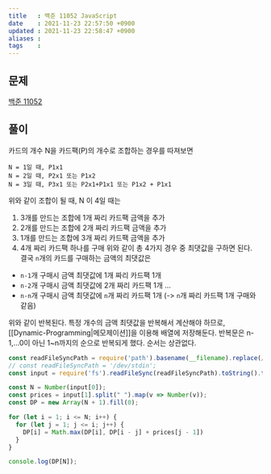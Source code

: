 ```yaml
---
title   : 백준 11052 JavaScript
date    : 2021-11-23 22:57:50 +0900
updated : 2021-11-23 22:58:47 +0900
aliases : 
tags    :
---
```

## 문제
[백준 11052](https://www.acmicpc.net/problem/11052)

## 풀이
카드의 개수 N을 카드팩(P)의 개수로 조합하는 경우를 따져보면
```
N = 1일 때, P1x1 
N = 2일 때, P2x1 또는 P1x2 
N = 3일 때, P3x1 또는 P2x1+P1x1 또는 P1x2 + P1x1
```
위와 같이 조합이 될 때, N 이 4일 때는 
1.  3개를 만드는 조합에 1개 짜리 카드팩 금액을 추가
2. 2개를 만드는 조합에 2개 짜리 카드팩 금액을 추가
3. 1개를 만드는 조합에 3개 짜리 카드팩 금액을 추가
4. 4개 짜리 카드팩 하나를 구매
위와 같이 총 4가지 경우 중 최댓값을 구하면 된다.   
결국 `n`개의 카드를 구매하는 금액의 최댓값은 
- `n-1`개 구매시 금액 최댓값에 1개 짜리 카드팩 1개
- `n-2`개 구매시 금액 최댓값에 2개 짜리 카드팩 1개
...
- `n-n`개 구매시 금액 최댓값에 `n`개 짜리 카드팩 1개 (-> `n`개 짜리 카드팩 1개 구매와 같음)

위와 같이 반복된다. 특정 개수의 금액 최댓값을 반복해서 계산해야 하므로, [[Dynamic-Programming|메모제이션]]을 이용해 배열에 저장해둔다. 
반복문은 n-1,...0이 아닌 1~n까지의 순으로 반복되게 했다. 순서는 상관없다. 
```javascript
const readFileSyncPath = require('path').basename(__filename).replace(/js$/, 'txt');
// const readFileSyncPath = '/dev/stdin';
const input = require('fs').readFileSync(readFileSyncPath).toString().trim().split("\n");

const N = Number(input[0]);
const prices = input[1].split(" ").map(v => Number(v));
const DP = new Array(N + 1).fill(0);

for (let i = 1; i <= N; i++) {
  for (let j = 1; j <= i; j++) {
    DP[i] = Math.max(DP[i], DP[i - j] + prices[j - 1])
  }
}

console.log(DP[N]);
```
